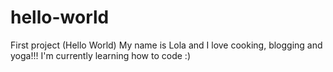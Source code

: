 # hello-world
First project (Hello World)
My name is Lola and I love cooking, blogging and yoga!!!
I'm currently learning how to code :)
